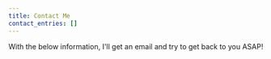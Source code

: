 ```yaml
---
title: Contact Me
contact_entries: []
---
```

With the below information, I'll get an email and try to get back to you ASAP!

